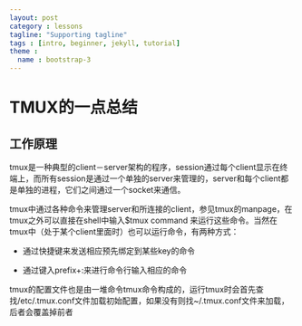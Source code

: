 ```yaml
---
layout: post
category : lessons
tagline: "Supporting tagline"
tags : [intro, beginner, jekyll, tutorial]
theme :
  name : bootstrap-3
---
```

# TMUX的一点总结

## 工作原理
tmux是一种典型的client－server架构的程序，session通过每个client显示在终端上，而所有session是通过一个单独的server来管理的，server和每个client都是单独的进程，它们之间通过一个socket来通信。

tmux中通过各种命令来管理server和所连接的client，参见tmux的manpage，在tmux之外可以直接在shell中输入$tmux command 来运行这些命令。当然在tmux中（处于某个client里面时）也可以运行命令，有两种方式：

 - 通过快捷键来发送相应预先绑定到某些key的命令

 - 通过键入prefix+:来进行命令行输入相应的命令

tmux的配置文件也是由一堆命令tmux命令构成的，运行tmux时会首先查找/etc/.tmux.conf文件加载初始配置，如果没有则找~/.tmux.conf文件来加载，后者会覆盖掉前者
